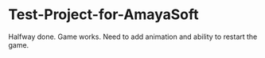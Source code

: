 # Test-Project-for-AmayaSoft
 
Halfway done. Game works. Need to add animation and ability to restart the game.
